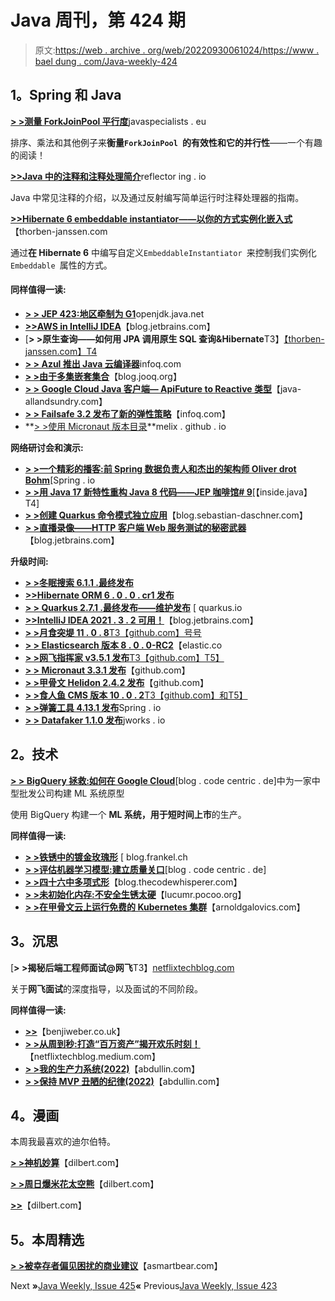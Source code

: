 # Java 周刊，第 424 期

> 原文:[https://web . archive . org/web/20220930061024/https://www . bael dung . com/Java-weekly-424](https://web.archive.org/web/20220930061024/https://www.baeldung.com/java-weekly-424)

## **1。Spring 和 Java**

[**> >测量 ForkJoinPool 平行度**](https://web.archive.org/web/20220524052353/https://www.javaspecialists.eu/archive/Issue297-Measuring-ForkJoinPool-Parallelism.html)javaspecialists . eu

排序、乘法和其他例子来**衡量`ForkJoinPool `的有效性和它的并行性**——一个有趣的阅读！

[**>>Java 中的注释和注释处理简介**](https://web.archive.org/web/20220524052353/https://reflectoring.io/java-annotation-processing/)reflector ing . io

Java 中常见注释的介绍，以及通过反射编写简单运行时注释处理器的指南。

[**>>Hibernate 6 embeddable instantiator——以你的方式实例化嵌入式**](https://web.archive.org/web/20220524052353/https://thorben-janssen.com/hibernate-embeddableinstantiator/)【thorben-janssen.com

通过**在 Hibernate 6** 中编写自定义`EmbeddableInstantiator `来控制我们实例化`Embeddable `属性的方式。

#### **同样值得一读:**

*   [**> > JEP 423:地区牵制为 G1**](https://web.archive.org/web/20220524052353/https://openjdk.java.net/jeps/423)openjdk.java.net
*   [**>>AWS in IntelliJ IDEA**](https://web.archive.org/web/20220524052353/https://blog.jetbrains.com/idea/2022/02/aws-in-intellij-idea/)【blog.jetbrains.com】
*   [**> >原生查询——如何用 JPA 调用原生 SQL 查询&Hibernate**T3】[【thorben-janssen.com】T4](https://web.archive.org/web/20220524052353/https://thorben-janssen.com/jpa-native-queries/)
*   [**> > Azul 推出 Java 云编译器**](https://web.archive.org/web/20220524052353/https://www.infoq.com/news/2022/02/azul-cloud-compiler)infoq.com
*   [**> >由于多集嵌套集合**](https://web.archive.org/web/20220524052353/https://blog.jooq.org/no-more-multiplebagfetchexception-thanks-to-multiset-nested-collections/)【blog.jooq.org】
*   [**> > Google Cloud Java 客户端— ApiFuture to Reactive 类型**](https://web.archive.org/web/20220524052353/http://www.java-allandsundry.com/2022/02/google-cloud-java-client-apifuture-to.html)【java-allandsundry.com】
*   [**> > Failsafe 3.2 发布了新的弹性策略**](https://web.archive.org/web/20220524052353/https://www.infoq.com/news/2022/02/failsafe-resilience-3/)【infoq.com】
*   **[> >使用 Micronaut 版本目录](https://web.archive.org/web/20220524052353/https://melix.github.io/blog//2022/02/micronaut-version-catalog.html)**melix . github . io

**网络研讨会和演示:**

*   [**> >一个精彩的播客:前 Spring 数据负责人和杰出的架构师 Oliver drot Bohm**](https://web.archive.org/web/20220524052353/https://spring.io/blog/2022/02/03/a-bootiful-podcast-former-spring-data-lead-and-architect-extraordinaire-oliver-drotbohm)[Spring . io
*   [**> >用 Java 17 新特性重构 Java 8 代码——JEP 咖啡馆# 9**](https://web.archive.org/web/20220524052353/https://inside.java/2022/02/01/jepcafe9/)[【inside.java】T4]
*   [**> >创建 Quarkus 命令模式独立应用**](https://web.archive.org/web/20220524052353/https://blog.sebastian-daschner.com/entries/quarkus-command-mode-applications)【blog.sebastian-daschner.com】
*   [**> >直播录像——HTTP 客户端 Web 服务测试的秘密武器**](https://web.archive.org/web/20220524052353/https://blog.jetbrains.com/idea/2022/02/live-stream-recording-http-client-secret-weapon-for-web-service-testing/)【blog.jetbrains.com】

**升级时间:**

*   [**> >冬眠搜索 6.1.1 .最终发布**](https://web.archive.org/web/20220524052353/https://in.relation.to/2022/02/08/hibernate-search-6-1-1-Final/)
*   [**>>Hibernate ORM 6 . 0 . 0 . cr1 发布**](https://web.archive.org/web/20220524052353/https://in.relation.to/2022/01/27/orm-600-cr1/)
*   [**> > Quarkus 2.7.1 .最终发布——维护发布**](https://web.archive.org/web/20220524052353/https://quarkus.io/blog/quarkus-2-7-1-final-released/) [ quarkus.io
*   [**>>IntelliJ IDEA 2021 . 3 . 2 可用！**](https://web.archive.org/web/20220524052353/https://blog.jetbrains.com/idea/2022/01/intellij-idea-2021-3-2/)【blog.jetbrains.com】
*   [**> >月食突堤 11 . 0 . 8**T3【github.com】号号](https://web.archive.org/web/20220524052353/https://github.com/eclipse/jetty.project/releases)
*   [**> > Elasticsearch 版本 8 . 0 . 0-RC2**](https://web.archive.org/web/20220524052353/https://www.elastic.co/guide/en/elasticsearch/reference/8.0/release-notes-8.0.0-rc2.html)【elastic.co
*   [**> >网飞指挥家 v3.5.1 发布**T3【github.com】T5】](https://web.archive.org/web/20220524052353/https://github.com/Netflix/conductor/releases)
*   [**> > Micronaut 3.3.1 发布**](https://web.archive.org/web/20220524052353/https://github.com/micronaut-projects/micronaut-core/releases)【github.com】
*   [**> >甲骨文 Helidon 2.4.2 发布**](https://web.archive.org/web/20220524052353/https://github.com/oracle/helidon/releases)【github.com】
*   [**> >食人鱼 CMS 版本 10 . 0 . 2**T3【github.com】和T5】](https://web.archive.org/web/20220524052353/https://github.com/PiranhaCMS/piranha.core/releases)
*   [**> >弹簧工具 4.13.1 发布**](https://web.archive.org/web/20220524052353/https://spring.io/blog/2022/02/02/spring-tools-4-13-1-released)Spring . io
*   [**> > Datafaker 1.1.0 发布**](https://web.archive.org/web/20220524052353/https://jworks.io/datafaker-1-1-0-released/)jworks . io

## **2。技术**

[**> > BigQuery 拯救:如何在 Google Cloud**](https://web.archive.org/web/20220524052353/https://blog.codecentric.de/en/2022/02/prototyping-personalized-recommender-gcp/)[blog . code centric . de]中为一家中型批发公司构建 ML 系统原型

使用 BigQuery 构建一个 **ML 系统，用于短时间上市**的生产。

**同样值得一读:**

*   [**> >铁锈中的镀金玫瑰形**](https://web.archive.org/web/20220524052353/https://blog.frankel.ch/start-rust/10/) [ blog.frankel.ch
*   [**> >评估机器学习模型:建立质量关口**](https://web.archive.org/web/20220524052353/https://blog.codecentric.de/en/2022/02/evaluating-machine-learning-models-quality-gates/)[blog . code centric . de]
*   [**> >四十六中多项式形**](https://web.archive.org/web/20220524052353/https://blog.thecodewhisperer.com/permalink/polynomial-kata)【blog.thecodewhisperer.com】
*   [**> >未初始化内存:不安全生锈太硬**](https://web.archive.org/web/20220524052353/https://lucumr.pocoo.org/2022/1/30/unsafe-rust/)【lucumr.pocoo.org】
*   [**> >在甲骨文云上运行免费的 Kubernetes 集群**](https://web.archive.org/web/20220524052353/https://arnoldgalovics.com/free-kubernetes-oracle-cloud/)【arnoldgalovics.com】

## **3。沉思**

[**> >揭秘后端工程师面试@网飞**T3】[netflixtechblog.com](https://web.archive.org/web/20220524052353/https://netflixtechblog.com/demystifying-interviewing-for-backend-engineers-netflix-aceb26a83495)

关于**网飞面试**的深度指导，以及面试的不同阶段。

**同样值得一读:**

*   [**>>**](https://web.archive.org/web/20220524052353/https://benjiweber.co.uk/blog/2022/01/30/supporting-sustainability/)【benjiweber.co.uk】
*   [**> >从周到秒:打造“百万资产”揭开欢乐时刻！**](https://web.archive.org/web/20220524052353/https://netflixtechblog.medium.com/from-weeks-to-seconds-building-mega-assets-to-uncover-joyful-moments-b3cedcf37ffc)【netflixtechblog.medium.com】
*   [**> >我的生产力系统(2022)**](https://web.archive.org/web/20220524052353/https://abdullin.com/my-productivity-system/)【abdullin.com】
*   [**> >保持 MVP 丑陋的纪律(2022)**](https://web.archive.org/web/20220524052353/https://abdullin.com/pretty-ui-goes-to-trash/)【abdullin.com】

## **4。漫画**

本周我最喜欢的迪尔伯特。

[**> >神机妙算**](https://web.archive.org/web/20220524052353/https://dilbert.com/strip/2022-02-08)【dilbert.com】

[**> >周日爆米花太空熊**](https://web.archive.org/web/20220524052353/https://dilbert.com/strip/2022-02-06)【dilbert.com】

[**>>**](https://web.archive.org/web/20220524052353/https://dilbert.com/strip/2022-02-03)【dilbert.com】

## **5。本周精选**

**[> >被幸存者偏见困扰的商业建议](https://web.archive.org/web/20220524052353/https://blog.asmartbear.com/business-advice-plagued-by-survivor-bias.html)**【asmartbear.com】

Next **»**[Java Weekly, Issue 425](/web/20220524052353/https://www.baeldung.com/java-weekly-425)**«** Previous[Java Weekly, Issue 423](/web/20220524052353/https://www.baeldung.com/java-weekly-423)